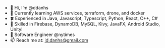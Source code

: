 - 👋 Hi, I’m @ddanhs
- 🌱 Currently learning AWS services, terraform, drone, and docker
- 🍀 Experienced in Java, Javascript, Typescript, Python, React, C++, C#
- 🌿 Skilled in Firebase, DynamoDB, MySQL, Kivy, JavaFX, Android Studio, Unity! 
- 🌲 Software Engineer @nytimes
- 📫 Reach me at: id.danhs@gmail.com
